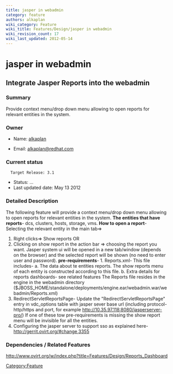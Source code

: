 ```yaml
---
title: jasper in webadmin
category: feature
authors: alkaplan
wiki_category: Feature
wiki_title: Features/Design/jasper in webadmin
wiki_revision_count: 17
wiki_last_updated: 2012-05-14
---
```


# jasper in webadmin

## Integrate Jasper Reports into the webadmin

### Summary

Provide context menu/drop down menu allowing to open reports for relevant entities in the system.

### Owner

*   Name: [ alkaplan](User:MyUser)

<!-- -->

*   Email: <alkaplan@redhat.com>

### Current status

      Target Release: 3.1

*   Status: ...
*   Last updated date: May 13 2012

### Detailed Description

The following feature will provide a context menu/drop down menu allowing to open reports for relevant entities in the system.
 **The entities that have reports**- dcs, clusters, hosts, storage, vms.
**How to open a report**- Selecting the relevant entity in the main tab=>
 1. Right clicks=> Show reports
 OR
 2. Clicking on show report in the action bar
 => choosing the report you want.
 Jasper system ui will be opened in a new tab/window (depends on the browser) and the selected report will be shown (no need to enter user and password).
**pre-requirements**- 1. Reports.xml- This file includes-
a. The data about te entities reports. The show reports menu of each entity is constructed according to this file.
b. Extra details for reports dashboards- see related features
The Reports file resides in the engine in the webadmin directory ($JBOSS_HOME/standalone/deployments/engine.ear/webadmin.war/webadmin/Reports.xml)
2. RedirectServletReportsPage- Update the "RedirectServletReportsPage" entry in vdc_options table with jasper sever base url (including protocol-http/https and port, for example <http://10.35.97.118:8080/jasperserver-pro/>)
 If one of these tow pre-requirements is missing the show report menu will be invisible for all the entities.
 3. Configuring the jasper server to support sso as explained here- <http://gerrit.ovirt.org/#change,3355>

### Dependencies / Related Features

<http://www.ovirt.org/w/index.php?title=Features/Design/Reports_Dashboard>

<Category:Feature>
